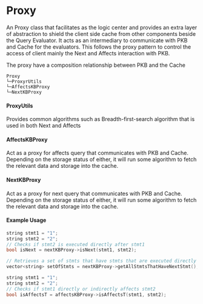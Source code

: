 # Proxy

An Proxy class that facilitates as the logic center and provides an extra layer of abstraction to shield the client side
cache from other components beside the Query Evaluator. It acts as an intermediary to communicate with PKB and Cache for
the evaluators. This follows the proxy pattern to control the access of client mainly the Next and Affects interaction
with PKB.

The proxy have a composition relationship between PKB and the Cache

```
Proxy
└─ProxyrUtils
└─AffectsKBProxy
└─NextKBProxy
```

#### ProxyUtils

Provides common algorithms such as Breadth-first-search algorithm that is used in both Next and Affects

#### AffectsKBProxy

Act as a proxy for affects query that communicates with PKB and Cache. Depending on the storage status of either, it
will run some algorithm to fetch the relevant data and storage into the cache.

#### NextKBProxy

Act as a proxy for next query that communicates with PKB and Cache. Depending on the storage status of either, it will
run some algorithm to fetch the relevant data and storage into the cache.

#### Example Usage

```c++
string stmt1 = "1";
string stmt2 = "2";
// Checks if stmt2 is executed directly after stmt1
bool isNext = nextKBProxy->isNext(stmt1, stmt2);

// Retrieves a set of stmts that have stmts that are executed directly after
vector<string> setOfStmts = nextKBProxy->getAllStmtsThatHaveNextStmt();

string stmt1 = "1";
string stmt2 = "2";
// Checks if stmt1 directly or indirectly affects stmt2
bool isAffectsT = affectsKBProxy->isAffectsT(stmt1, stmt2);
```
